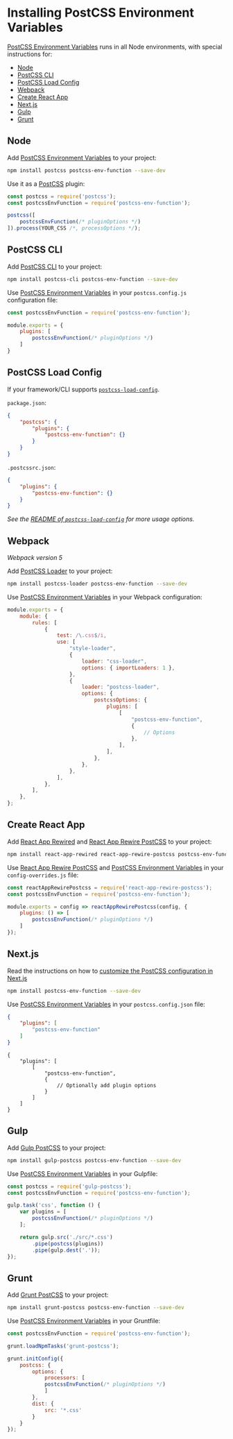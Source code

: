 # Installing PostCSS Environment Variables

[PostCSS Environment Variables] runs in all Node environments, with special instructions for:

- [Node](#node)
- [PostCSS CLI](#postcss-cli)
- [PostCSS Load Config](#postcss-load-config)
- [Webpack](#webpack)
- [Create React App](#create-react-app)
- [Next.js](#nextjs)
- [Gulp](#gulp)
- [Grunt](#grunt)

## Node

Add [PostCSS Environment Variables] to your project:

```bash
npm install postcss postcss-env-function --save-dev
```

Use it as a [PostCSS] plugin:

```js
const postcss = require('postcss');
const postcssEnvFunction = require('postcss-env-function');

postcss([
	postcssEnvFunction(/* pluginOptions */)
]).process(YOUR_CSS /*, processOptions */);
```

## PostCSS CLI

Add [PostCSS CLI] to your project:

```bash
npm install postcss-cli postcss-env-function --save-dev
```

Use [PostCSS Environment Variables] in your `postcss.config.js` configuration file:

```js
const postcssEnvFunction = require('postcss-env-function');

module.exports = {
	plugins: [
		postcssEnvFunction(/* pluginOptions */)
	]
}
```

## PostCSS Load Config

If your framework/CLI supports [`postcss-load-config`](https://github.com/postcss/postcss-load-config).

`package.json`:

```json
{
	"postcss": {
		"plugins": {
			"postcss-env-function": {}
		}
	}
}
```

`.postcssrc.json`:

```json
{
	"plugins": {
		"postcss-env-function": {}
	}
}
```

_See the [README of `postcss-load-config`](https://github.com/postcss/postcss-load-config#usage) for more usage options._

## Webpack

_Webpack version 5_

Add [PostCSS Loader] to your project:

```bash
npm install postcss-loader postcss-env-function --save-dev
```

Use [PostCSS Environment Variables] in your Webpack configuration:

```js
module.exports = {
	module: {
		rules: [
			{
				test: /\.css$/i,
				use: [
					"style-loader",
					{
						loader: "css-loader",
						options: { importLoaders: 1 },
					},
					{
						loader: "postcss-loader",
						options: {
							postcssOptions: {
								plugins: [
									[
										"postcss-env-function",
										{
											// Options
										},
									],
								],
							},
						},
					},
				],
			},
		],
	},
};
```

## Create React App

Add [React App Rewired] and [React App Rewire PostCSS] to your project:

```bash
npm install react-app-rewired react-app-rewire-postcss postcss-env-function --save-dev
```

Use [React App Rewire PostCSS] and [PostCSS Environment Variables] in your
`config-overrides.js` file:

```js
const reactAppRewirePostcss = require('react-app-rewire-postcss');
const postcssEnvFunction = require('postcss-env-function');

module.exports = config => reactAppRewirePostcss(config, {
	plugins: () => [
		postcssEnvFunction(/* pluginOptions */)
	]
});
```

## Next.js

Read the instructions on how to [customize the PostCSS configuration in Next.js](https://nextjs.org/docs/advanced-features/customizing-postcss-config)

```bash
npm install postcss-env-function --save-dev
```

Use [PostCSS Environment Variables] in your `postcss.config.json` file:

```json
{
	"plugins": [
		"postcss-env-function"
	]
}
```

```json5
{
	"plugins": [
		[
			"postcss-env-function",
			{
				// Optionally add plugin options
			}
		]
	]
}
```

## Gulp

Add [Gulp PostCSS] to your project:

```bash
npm install gulp-postcss postcss-env-function --save-dev
```

Use [PostCSS Environment Variables] in your Gulpfile:

```js
const postcss = require('gulp-postcss');
const postcssEnvFunction = require('postcss-env-function');

gulp.task('css', function () {
	var plugins = [
		postcssEnvFunction(/* pluginOptions */)
	];

	return gulp.src('./src/*.css')
		.pipe(postcss(plugins))
		.pipe(gulp.dest('.'));
});
```

## Grunt

Add [Grunt PostCSS] to your project:

```bash
npm install grunt-postcss postcss-env-function --save-dev
```

Use [PostCSS Environment Variables] in your Gruntfile:

```js
const postcssEnvFunction = require('postcss-env-function');

grunt.loadNpmTasks('grunt-postcss');

grunt.initConfig({
	postcss: {
		options: {
			processors: [
			postcssEnvFunction(/* pluginOptions */)
			]
		},
		dist: {
			src: '*.css'
		}
	}
});
```

[Gulp PostCSS]: https://github.com/postcss/gulp-postcss
[Grunt PostCSS]: https://github.com/nDmitry/grunt-postcss
[PostCSS]: https://github.com/postcss/postcss
[PostCSS CLI]: https://github.com/postcss/postcss-cli
[PostCSS Loader]: https://github.com/postcss/postcss-loader
[PostCSS Environment Variables]: https://github.com/csstools/postcss-plugins/tree/main/plugins/postcss-env-function
[React App Rewire PostCSS]: https://github.com/csstools/react-app-rewire-postcss
[React App Rewired]: https://github.com/timarney/react-app-rewired
[Next.js]: https://nextjs.org
